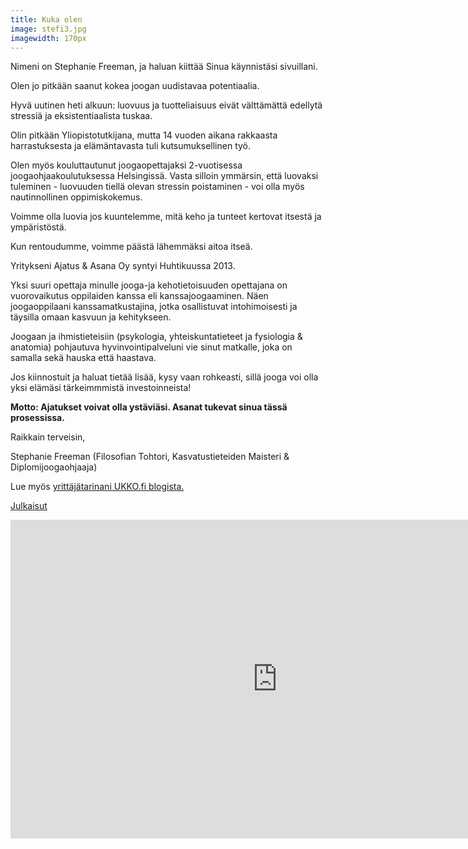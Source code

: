 ```yaml
---
title: Kuka olen
image: stefi3.jpg
imagewidth: 170px
---
```


Nimeni on Stephanie Freeman, ja haluan kiittää Sinua käynnistäsi sivuillani.

Olen jo pitkään saanut kokea joogan uudistavaa potentiaalia.

Hyvä uutinen heti alkuun: luovuus ja tuotteliaisuus eivät välttämättä edellytä stressiä ja eksistentiaalista tuskaa. 

Olin pitkään Yliopistotutkijana, mutta 14 vuoden aikana rakkaasta harrastuksesta ja elämäntavasta tuli kutsumuksellinen työ. 

Olen myös kouluttautunut joogaopettajaksi 2-vuotisessa joogaohjaakoulutuksessa Helsingissä. Vasta silloin ymmärsin, että luovaksi tuleminen - luovuuden tiellä olevan stressin poistaminen - voi olla myös nautinnollinen oppimiskokemus.

Voimme olla luovia jos kuuntelemme, mitä keho ja tunteet kertovat itsestä ja ympäristöstä.

Kun rentoudumme, voimme päästä lähemmäksi aitoa itseä.

Yritykseni Ajatus & Asana Oy syntyi Huhtikuussa 2013.

Yksi suuri opettaja minulle jooga-ja kehotietoisuuden opettajana on vuorovaikutus oppilaiden kanssa eli kanssajoogaaminen. Näen joogaoppilaani kanssamatkustajina, jotka osallistuvat intohimoisesti ja täysilla omaan kasvuun ja kehitykseen.

Joogaan ja ihmistieteisiin (psykologia, yhteiskuntatieteet ja fysiologia & anatomia) pohjautuva hyvinvointipalveluni vie sinut matkalle, joka on samalla sekä hauska että haastava.

Jos kiinnostuit ja haluat tietää lisää, kysy vaan rohkeasti, sillä jooga voi olla yksi elämäsi tärkeimmmistä investoinneista!

**Motto: Ajatukset voivat olla ystäviäsi. Asanat tukevat sinua tässä prosessissa.**

Raikkain terveisin,

Stephanie Freeman (Filosofian Tohtori, Kasvatustieteiden Maisteri & Diplomijoogaohjaaja)


Lue myös [yrittäjätarinani UKKO.fi blogista.](http://www.ukko.fi/tutkijasta-joogayrittajaksi-stephanie-freeman/)

[Julkaisut](/julkaisut.html)

<iframe width="854" height="510" src="https://www.youtube.com/embed/YC8UwBy42Ro" frameborder="0" allowfullscreen></iframe>
